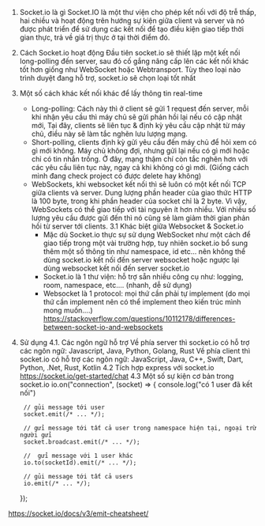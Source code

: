 1. Socket.io là gì
    Socket.IO là một thư viện cho phép kết nối với độ trễ thấp, hai chiều và hoạt động trên hướng sự kiện giữa client và server và nó được phát triển để sử dụng các kết nối để tạo điều kiện giao tiếp thời gian thực, trả về giá trị thực ở tại thời điểm đó.
2. Cách Socket.io hoạt động
    Đầu tiên socket.io sẽ thiết lập một kết nối long-polling đến server, sau đó cố gắng nâng cấp lên các kết nối khác tốt hơn giống như WebSocket hoặc Webtransport. Tùy theo loại nào trình duyệt đang hỗ trợ, socket.io sẽ chọn loại tốt nhất
3. Một số cách khác kết nối khác để lấy thông tin real-time
    - Long-polling: Cách này thì ở client sẽ gửi 1 request đến server, mỗi khi nhận yêu cầu thì máy chủ sẽ gửi phản hồi lại nếu có cập nhật mới, Tại đây, clients sẽ liên tục & định kỳ yêu cầu cập nhật từ máy chủ, điều này sẽ làm tắc nghẽn lưu lượng mạng.
    - Short-polling, clients định kỳ gửi yêu cầu đến máy chủ để hỏi xem có gì mới không. Máy chủ không đợi, nhưng gửi lại nếu có gì mới hoặc chỉ có tin nhắn trống. Ở đây, mạng thậm chí còn tắc nghẽn hơn với các yêu cầu liên tục này, ngay cả khi không có gì mới. (Giống cách mình đang check project có được delete hay không)
    - WebSockets, khi websocket kết nối thì sẽ luôn có một kết nối TCP giữa clients và server. Dung lượng phần header của giao thức HTTP là 100 byte, trong khi phần header của socket chỉ là 2 byte. Vì vậy, WebSockets có thể giao tiếp với tài nguyên ít hơn nhiều. Với nhiều số lượng yêu cầu được gửi đến thì nó cũng sẻ làm giảm thời gian phản hồi từ server tới clients.
    3.1 Khác biệt giữa Websocket & Socket.io
        - Mặc dù Socket.io thực sự sử dụng WebSocket như một cách để giao tiếp trong một vài trường hợp, tuy nhiên socket.io bổ sung thêm một số thông tin như namespace, id etc... nên không thể dùng socket.io kết nối đến server websocket hoặc ngược lại dùng websocket kết nối đến server socket.io
        - Socket.io là 1 thư viện:  hỗ trợ sẵn nhiều công cụ như: logging, room, namespace, etc.... (nhanh, dễ sử dụng)
        - Websocket là 1 protocol: mọi thứ cần phải tự implement (do mọi thứ cần implement nên có thể implement theo kiến trúc mình mong muốn....)
        https://stackoverflow.com/questions/10112178/differences-between-socket-io-and-websockets

4. Sử dụng
    4.1. Các ngôn ngữ hỗ trợ
        Về phía server thì socket.io có hỗ trợ các ngôn ngữ: Javascript, Java, Python, Golang, Rust
        Về phía client thì socket.io có hỗ trợ các ngôn ngữ: JavaScript, Java, C++, Swift, Dart, Python, .Net, Rust, Kotlin
    4.2 Tích hợp express với socket.io
    https://socket.io/get-started/chat
    4.3 Một số sự kiện cơ bản trong socket.io
    io.on("connection", (socket) => {
        console.log("có 1 user đã kết nối")

        // gủi message tới user
        socket.emit(/* ... */);

        // gửi message tới tất cả user trong namespace hiện tại, ngoại trừ người gửi
        socket.broadcast.emit(/* ... */);

        //  gửi message với 1 user khác
        io.to(socketId).emit(/* ... */);

        // gủi message tới tất cả users
        io.emit(/* ... */);
    });

https://socket.io/docs/v3/emit-cheatsheet/






















